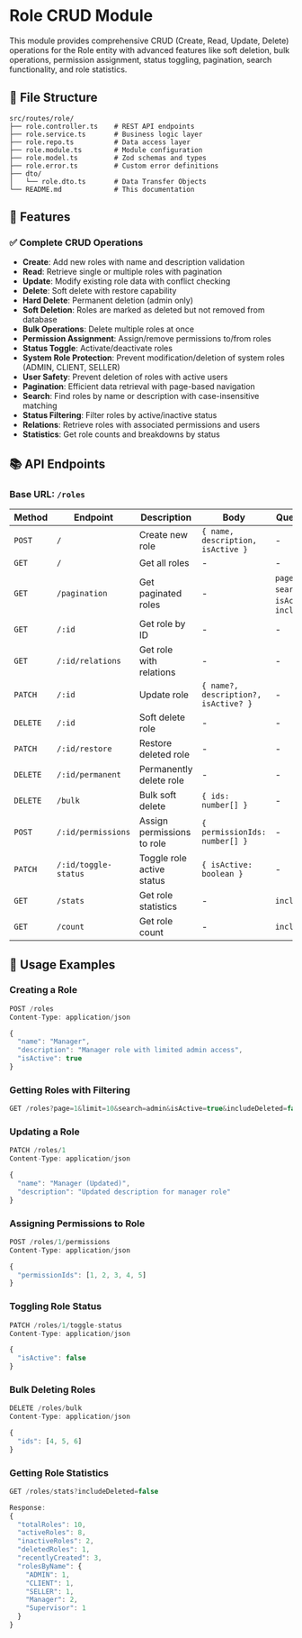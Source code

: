 # Role CRUD Module

This module provides comprehensive CRUD (Create, Read, Update, Delete) operations for the Role entity with advanced features like soft deletion, bulk operations, permission assignment, status toggling, pagination, search functionality, and role statistics.

## 📁 File Structure

```
src/routes/role/
├── role.controller.ts    # REST API endpoints
├── role.service.ts       # Business logic layer
├── role.repo.ts          # Data access layer
├── role.module.ts        # Module configuration
├── role.model.ts         # Zod schemas and types
├── role.error.ts         # Custom error definitions
├── dto/
│   └── role.dto.ts       # Data Transfer Objects
└── README.md             # This documentation
```

## 🚀 Features

### ✅ **Complete CRUD Operations**

- **Create**: Add new roles with name and description validation
- **Read**: Retrieve single or multiple roles with pagination
- **Update**: Modify existing role data with conflict checking
- **Delete**: Soft delete with restore capability
- **Hard Delete**: Permanent deletion (admin only)
- **Soft Deletion**: Roles are marked as deleted but not removed from database
- **Bulk Operations**: Delete multiple roles at once
- **Permission Assignment**: Assign/remove permissions to/from roles
- **Status Toggle**: Activate/deactivate roles
- **System Role Protection**: Prevent modification/deletion of system roles (ADMIN, CLIENT, SELLER)
- **User Safety**: Prevent deletion of roles with active users
- **Pagination**: Efficient data retrieval with page-based navigation
- **Search**: Find roles by name or description with case-insensitive matching
- **Status Filtering**: Filter roles by active/inactive status
- **Relations**: Retrieve roles with associated permissions and users
- **Statistics**: Get role counts and breakdowns by status

## 📚 API Endpoints

### Base URL: `/roles`

| Method   | Endpoint             | Description                | Body                                 | Query Params                                            |
| -------- | -------------------- | -------------------------- | ------------------------------------ | ------------------------------------------------------- |
| `POST`   | `/`                  | Create new role            | `{ name, description, isActive }`    | -                                                       |
| `GET`    | `/`                  | Get all roles              | -                                    | -                                                       |
| `GET`    | `/pagination`        | Get paginated roles        | -                                    | `page`, `limit`, `search`, `isActive`, `includeDeleted` |
| `GET`    | `/:id`               | Get role by ID             | -                                    | -                                                       |
| `GET`    | `/:id/relations`     | Get role with relations    | -                                    | -                                                       |
| `PATCH`  | `/:id`               | Update role                | `{ name?, description?, isActive? }` | -                                                       |
| `DELETE` | `/:id`               | Soft delete role           | -                                    | -                                                       |
| `PATCH`  | `/:id/restore`       | Restore deleted role       | -                                    | -                                                       |
| `DELETE` | `/:id/permanent`     | Permanently delete role    | -                                    | -                                                       |
| `DELETE` | `/bulk`              | Bulk soft delete           | `{ ids: number[] }`                  | -                                                       |
| `POST`   | `/:id/permissions`   | Assign permissions to role | `{ permissionIds: number[] }`        | -                                                       |
| `PATCH`  | `/:id/toggle-status` | Toggle role active status  | `{ isActive: boolean }`              | -                                                       |
| `GET`    | `/stats`             | Get role statistics        | -                                    | `includeDeleted`                                        |
| `GET`    | `/count`             | Get role count             | -                                    | `includeDeleted`                                        |

## 🔧 Usage Examples

### Creating a Role

```typescript
POST /roles
Content-Type: application/json

{
  "name": "Manager",
  "description": "Manager role with limited admin access",
  "isActive": true
}
```

### Getting Roles with Filtering

```typescript
GET /roles?page=1&limit=10&search=admin&isActive=true&includeDeleted=false
```

### Updating a Role

```typescript
PATCH /roles/1
Content-Type: application/json

{
  "name": "Manager (Updated)",
  "description": "Updated description for manager role"
}
```

### Assigning Permissions to Role

```typescript
POST /roles/1/permissions
Content-Type: application/json

{
  "permissionIds": [1, 2, 3, 4, 5]
}
```

### Toggling Role Status

```typescript
PATCH /roles/1/toggle-status
Content-Type: application/json

{
  "isActive": false
}
```

### Bulk Deleting Roles

```typescript
DELETE /roles/bulk
Content-Type: application/json

{
  "ids": [4, 5, 6]
}
```

### Getting Role Statistics

```typescript
GET /roles/stats?includeDeleted=false

Response:
{
  "totalRoles": 10,
  "activeRoles": 8,
  "inactiveRoles": 2,
  "deletedRoles": 1,
  "recentlyCreated": 3,
  "rolesByName": {
    "ADMIN": 1,
    "CLIENT": 1,
    "SELLER": 1,
    "Manager": 2,
    "Supervisor": 1
  }
}
```
